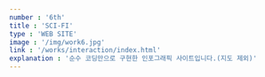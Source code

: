 ```yaml
---
number : '6th'
title : 'SCI-FI'
type : 'WEB SITE'
image : '/img/work6.jpg'
link : '/works/interaction/index.html'
explanation : '순수 코딩만으로 구현한 인포그래픽 사이트입니다.(지도 제외)'
---
```

